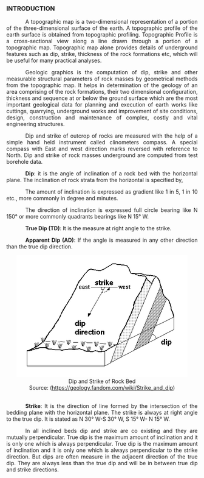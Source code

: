### INTRODUCTION<br>

<p style="text-indent:50px;text-align:justify">A topographic map is a two-dimensional representation of a portion of the three-dimensional surface of the earth. A topographic profile of the earth surface is obtained from topographic profiling. Topographic Profile is a cross-sectional view along a line drawn through a portion of a topographic map. Topographic map alone provides details of underground features such as dip, strike, thickness of the rock formations etc, which will be useful for many practical analyses.</p>

<p style="text-indent:50px;text-align:justify">Geologic graphics is the computation of dip, strike and other measurable structural parameters of rock masses by geometrical methods from the topographic map. It helps in determination of the geology of an area comprising of the rock formations, their two dimensional configuration, thickness and sequence at or below the ground surface which are the most important geological data for planning and execution of earth works like cuttings, quarrying, underground works and improvement of site conditions, design, construction and maintenance of complex, costly and vital engineering structures.</p>

<p style="text-indent:50px;text-align:justify">Dip and strike of outcrop of rocks are measured with the help of a simple hand held instrument called clinometers compass. A special compass with East and west direction marks reversed with reference to North. Dip and strike of rock masses underground are computed from test borehole data.</p>

<p style="text-indent:50px;text-align:justify"><strong>Dip</strong>: it is the angle of inclination of a rock bed with the horizontal plane. The inclination of rock strata from the horizontal is specified by,</p>

<p style="text-indent:50px;text-align:justify">The amount of inclination is expressed as gradient like 1 in 5, 1 in 10 etc., more commonly in degree and minutes.</p>
<p style="text-indent:50px;text-align:justify">The direction of inclination is expressed full circle bearing like N 150&deg; or more commonly quadrants bearings like N 15&deg; W.</p>

<p style="text-indent:50px;text-align:justify"><strong>True Dip (TD)</strong>: It is the measure at right angle to the strike.</p>

<p style="text-indent:50px;text-align:justify"><strong>Apparent Dip (AD)</strong>: If the angle is measured in any other direction than the true dip direction.</p>

<center><img src="images/Dip_strike.gif"/></center>
<center>Dip and Strike of Rock Bed</center>
<center>Source: (<a href="https://geology.fandom.com/wiki/Strike_and_dip">https://geology.fandom.com/wiki/Strike_and_dip</a>)</center><br>

<p style="text-indent:50px;text-align:justify"><strong>Strike</strong>: It is the direction of line formed by the intersection of the bedding plane with the horizontal plane. The strike is always at right angle to the true dip. It is stated as N 30&deg; W-S 30&deg; W, S 15&deg; W- N 15&deg; W.</p>

<p style="text-indent:50px;text-align:justify">In all inclined beds dip and strike are co existing and they are mutually perpendicular. True dip is the maximum amount of inclination and it is only one which is always perpendicular. True dip is the maximum amount of inclination and it is only one which is always perpendicular to the strike direction. But dips are often measure in the adjacent direction of the true dip. They are always less than the true dip and will be in between true dip and strike directions.</p>
